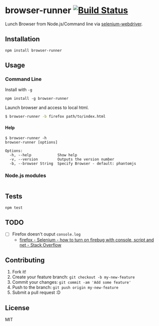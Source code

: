 # browser-runner [![Build Status](https://travis-ci.org/azu/browser-runner.svg?branch=master)](https://travis-ci.org/azu/browser-runner)

Lunch Browser from Node.js/Command line via [selenium-webdriver](https://www.npmjs.com/package/selenium-webdriver "selenium-webdriver").

## Installation

    npm install browser-runner

## Usage


### Command Line

Install with `-g`

```
npm install -g browser-runner
```

Launch browser and access to local html.

```sh
$ browser-runner -b firefox path/to/index.html
```

#### Help

```
$ browser-runner -h
browser-runner [options]

Options:
  -h, --help            Show help
  -v, --version         Outputs the version number
  -b, --browser String  Specify Browser - default: phantomjs
```


### Node.js modules

```js
```

## Tests

    npm test

## TODO

- [ ] Firefox doesn't ouput `console.log`
    - [firefox - Selenium - how to turn on firebug with console, script and net - Stack Overflow](http://stackoverflow.com/questions/4681072/selenium-how-to-turn-on-firebug-with-console-script-and-net "firefox - Selenium - how to turn on firebug with console, script and net - Stack Overflow")

## Contributing

1. Fork it!
2. Create your feature branch: `git checkout -b my-new-feature`
3. Commit your changes: `git commit -am 'Add some feature'`
4. Push to the branch: `git push origin my-new-feature`
5. Submit a pull request :D

## License

MIT